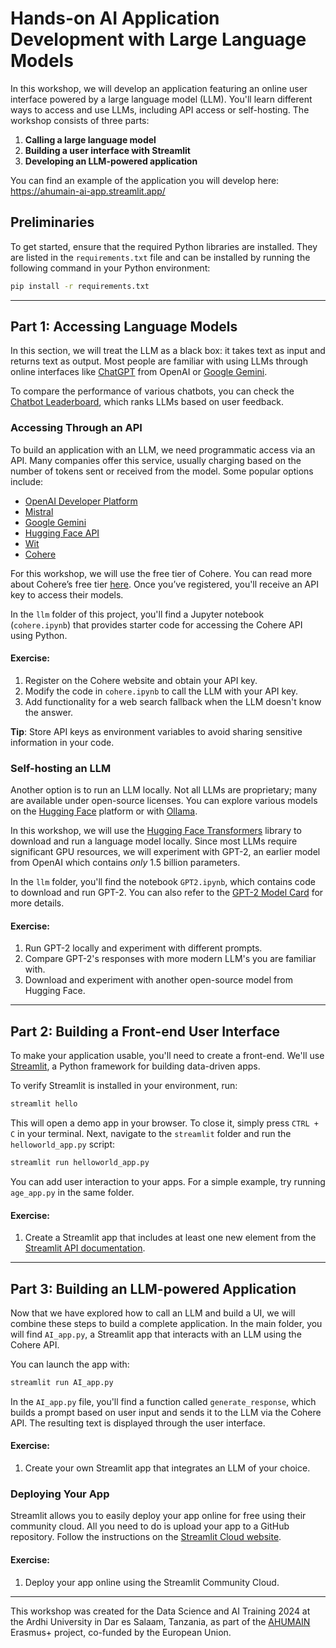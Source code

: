 # Hands-on AI Application Development with Large Language Models

In this workshop, we will develop an application featuring an online user interface powered by a large language model (LLM). You'll learn different ways to access and use LLMs, including API access or self-hosting. The workshop consists of three parts:

1. **Calling a large language model**
2. **Building a user interface with Streamlit**
3. **Developing an LLM-powered application**

You can find an example of the application you will develop here: https://ahumain-ai-app.streamlit.app/  

## Preliminaries

To get started, ensure that the required Python libraries are installed. They are listed in the `requirements.txt` file and can be installed by running the following command in your Python environment:

```bash
pip install -r requirements.txt
```

---

## Part 1: Accessing Language Models

In this section, we will treat the LLM as a black box: it takes text as input and returns text as output. Most people are familiar with using LLMs through online interfaces like [ChatGPT](https://chatgpt.com/) from OpenAI or [Google Gemini](https://gemini.google.com/app).

To compare the performance of various chatbots, you can check the [Chatbot Leaderboard](https://huggingface.co/spaces/lmsys/chatbot-arena-leaderboard), which ranks LLMs based on user feedback.

### Accessing Through an API

To build an application with an LLM, we need programmatic access via an API. Many companies offer this service, usually charging based on the number of tokens sent or received from the model. Some popular options include:

- [OpenAI Developer Platform](https://platform.openai.com/)
- [Mistral](https://mistral.ai/)
- [Google Gemini](https://ai.google.dev/gemini-api/docs/quickstart?lang=python)
- [Hugging Face API](https://huggingface.co/docs/api-inference/index)
- [Wit](https://wit.ai/)
- [Cohere](https://cohere.com/)

For this workshop, we will use the free tier of Cohere. You can read more about Cohere’s free tier [here](https://cohere.com/blog/free-developer-tier-announcement). Once you’ve registered, you'll receive an API key to access their models.

In the `llm` folder of this project, you'll find a Jupyter notebook (`cohere.ipynb`) that provides starter code for accessing the Cohere API using Python.

#### **Exercise**: 
1. Register on the Cohere website and obtain your API key.
2. Modify the code in `cohere.ipynb` to call the LLM with your API key.
3. Add functionality for a web search fallback when the LLM doesn't know the answer.

**Tip**: Store API keys as environment variables to avoid sharing sensitive information in your code.

### Self-hosting an LLM

Another option is to run an LLM locally. Not all LLMs are proprietary; many are available under open-source licenses. You can explore various models on the [Hugging Face](https://huggingface.co/) platform or with [Ollama](https://ollama.com/).

In this workshop, we will use the [Hugging Face Transformers](https://huggingface.co/docs/transformers) library to download and run a language model locally. Since most LLMs require significant GPU resources, we will experiment with GPT-2, an earlier model from OpenAI which contains *only* 1.5 billion parameters.

In the `llm` folder, you'll find the notebook `GPT2.ipynb`, which contains code to download and run GPT-2. You can also refer to the [GPT-2 Model Card](https://huggingface.co/openai-community/gpt2) for more details.

#### **Exercise**: 
1. Run GPT-2 locally and experiment with different prompts.
2. Compare GPT-2's responses with more modern LLM's you are familiar with.
3. Download and experiment with another open-source model from Hugging Face.

---

## Part 2: Building a Front-end User Interface

To make your application usable, you'll need to create a front-end. We'll use [Streamlit](https://streamlit.io/), a Python framework for building data-driven apps.

To verify Streamlit is installed in your environment, run:

```bash
streamlit hello
```

This will open a demo app in your browser. To close it, simply press `CTRL + C` in your terminal. Next, navigate to the `streamlit` folder and run the `helloworld_app.py` script:

```bash
streamlit run helloworld_app.py
```

You can add user interaction to your apps. For a simple example, try running `age_app.py` in the same folder.

#### **Exercise**: 
1. Create a Streamlit app that includes at least one new element from the [Streamlit API documentation](https://docs.streamlit.io/develop/api-reference).

---

## Part 3: Building an LLM-powered Application

Now that we have explored how to call an LLM and build a UI, we will combine these steps to build a complete application. In the main folder, you will find `AI_app.py`, a Streamlit app that interacts with an LLM using the Cohere API.

You can launch the app with:

```bash
streamlit run AI_app.py
```

In the `AI_app.py` file, you'll find a function called `generate_response`, which builds a prompt based on user input and sends it to the LLM via the Cohere API. The resulting text is displayed through the user interface.

#### **Exercise**: 
1. Create your own Streamlit app that integrates an LLM of your choice.

### Deploying Your App

Streamlit allows you to easily deploy your app online for free using their community cloud. All you need to do is upload your app to a GitHub repository. Follow the instructions on the [Streamlit Cloud website](https://streamlit.io/cloud).

#### **Exercise**: 
1. Deploy your app online using the Streamlit Community Cloud.

---

This workshop was created for the Data Science and AI Training 2024 at the Ardhi University in Dar es Salaam, Tanzania, as part of the [AHUMAIN](https://ahumain.africa/) Erasmus+ project, co-funded by the European Union.